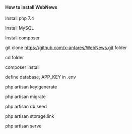 #### How to install WebNews

Install php 7.4

Install MySQL

Install composer

git clone https://github.com/x-antares/WebNews.git folder

cd folder

composer install

define database, APP_KEY in .env

php artisan key:generate

php artisan migrate

php artisan db:seed

php artisan storage:link

php artisan serve


